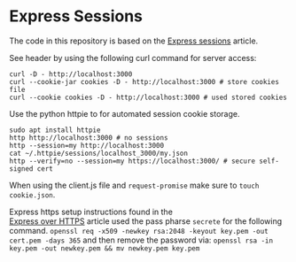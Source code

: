 # Express Sessions

The code in this repository is based on the
[Express sessions](https://glebbahmutov.com/blog/express-sessions/)
article.

See header by using the following curl command for server access:

```
curl -D - http://localhost:3000
curl --cookie-jar cookies -D - http://localhost:3000 # store cookies file
curl --cookie cookies -D - http://localhost:3000 # used stored cookies
```

Use the python httpie to for automated session cookie storage.

```
sudo apt install httpie
http http://localhost:3000 # no sessions
http --session=my http://localhost:3000
cat ~/.httpie/sessions/localhost_3000/my.json
http --verify=no --session=my https://localhost:3000/ # secure self-signed cert
```

When using the client.js file and `request-promise` make sure to
`touch cookie.json`.

Express https setup instructions found in the  
[Express over HTTPS](http://blog.mgechev.com/2014/02/19/create-https-tls-ssl-application-with-express-nodejs/)
article used the pass pharse `secrete` for the following command.
`openssl req -x509 -newkey rsa:2048 -keyout key.pem -out cert.pem -days 365`
and then remove the password via:
`openssl rsa -in key.pem -out newkey.pem && mv newkey.pem key.pem`
